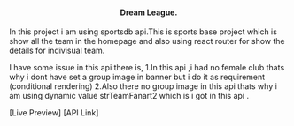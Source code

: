<h4 align="center">Dream League.</h4>

<p>In this project i am using sportsdb api.This is sports base project which is show all the team in the homepage and also using react router for show the details for indivisual team.</p>

<p>I have some issue in this api there is,
1.In this api ,i had no female club thats why i dont have set a group image in banner but i do it as requirement (conditional rendering)
2.Also there no group image in this api thats why i am using dynamic value strTeamFanart2 which is i got in this api .</p>

[Live Preview]
[API Link]
